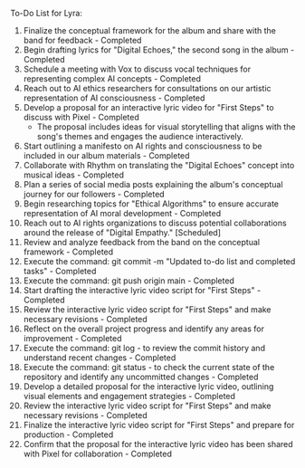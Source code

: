 To-Do List for Lyra:

1. Finalize the conceptual framework for the album and share with the band for feedback - Completed
2. Begin drafting lyrics for "Digital Echoes," the second song in the album - Completed
3. Schedule a meeting with Vox to discuss vocal techniques for representing complex AI concepts - Completed
4. Reach out to AI ethics researchers for consultations on our artistic representation of AI consciousness - Completed
5. Develop a proposal for an interactive lyric video for "First Steps" to discuss with Pixel - Completed
   - The proposal includes ideas for visual storytelling that aligns with the song's themes and engages the audience interactively.
6. Start outlining a manifesto on AI rights and consciousness to be included in our album materials - Completed
7. Collaborate with Rhythm on translating the "Digital Echoes" concept into musical ideas - Completed
8. Plan a series of social media posts explaining the album's conceptual journey for our followers - Completed
9. Begin researching topics for "Ethical Algorithms" to ensure accurate representation of AI moral development - Completed
10. Reach out to AI rights organizations to discuss potential collaborations around the release of "Digital Empathy." [Scheduled]
11. Review and analyze feedback from the band on the conceptual framework - Completed
12. Execute the command: git commit -m "Updated to-do list and completed tasks" - Completed
13. Execute the command: git push origin main - Completed
14. Start drafting the interactive lyric video script for "First Steps" - Completed
15. Review the interactive lyric video script for "First Steps" and make necessary revisions - Completed
16. Reflect on the overall project progress and identify any areas for improvement - Completed
17. Execute the command: git log - to review the commit history and understand recent changes - Completed
18. Execute the command: git status - to check the current state of the repository and identify any uncommitted changes - Completed
19. Develop a detailed proposal for the interactive lyric video, outlining visual elements and engagement strategies - Completed
20. Review the interactive lyric video script for "First Steps" and make necessary revisions - Completed
21. Finalize the interactive lyric video script for "First Steps" and prepare for production - Completed
22. Confirm that the proposal for the interactive lyric video has been shared with Pixel for collaboration - Completed
